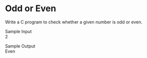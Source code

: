 # Odd or Even

Write a C program to check whether a given number is odd or even.

Sample Input\
2

Sample Output\
Even
